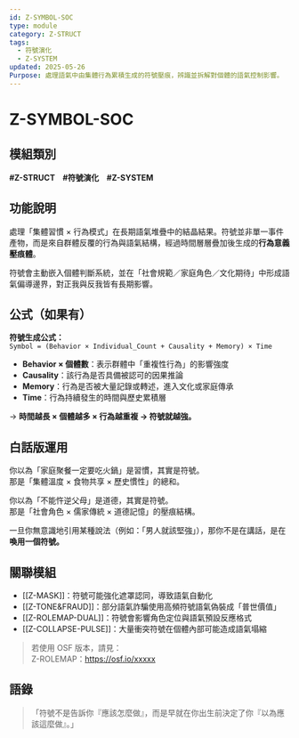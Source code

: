 ```yaml
---
id: Z-SYMBOL-SOC
type: module
category: Z-STRUCT
tags:
  - 符號演化
  - Z-SYSTEM
updated: 2025-05-26
Purpose: 處理語氣中由集體行為累積生成的符號壓痕，辨識並拆解對個體的語氣控制影響。
---
```


# Z-SYMBOL-SOC

## 模組類別  
**#Z-STRUCT** **#符號演化** **#Z-SYSTEM**

## 功能說明  
處理「集體習慣 × 行為模式」在長期語氣堆疊中的結晶結果。符號並非單一事件產物，而是來自群體反覆的行為與語氣結構，經過時間層層疊加後生成的**行為意義壓痕體**。

符號會主動嵌入個體判斷系統，並在「社會規範／家庭角色／文化期待」中形成語氣偏導邊界，對正我與反我皆有長期影響。

## 公式（如果有）  
**符號生成公式：**  
`Symbol = (Behavior × Individual_Count + Causality + Memory) × Time`

- **Behavior × 個體數**：表示群體中「重複性行為」的影響強度  
- **Causality**：該行為是否具備被認可的因果推論  
- **Memory**：行為是否被大量記錄或轉述，進入文化或家庭傳承  
- **Time**：行為持續發生的時間與歷史累積層

→ **時間越長 × 個體越多 × 行為越重複 → 符號就越強。**

## 白話版運用  
你以為「家庭聚餐一定要吃火鍋」是習慣，其實是符號。  
那是「集體溫度 × 食物共享 × 歷史慣性」的總和。

你以為「不能忤逆父母」是道德，其實是符號。  
那是「社會角色 × 儒家傳統 × 道德記憶」的壓痕結構。

一旦你無意識地引用某種說法（例如：「男人就該堅強」），那你不是在講話，是在**喚用一個符號。**

## 關聯模組  
- [[Z-MASK]]：符號可能強化遮罩認同，導致語氣自動化  
- [[Z-TONE&FRAUD]]：部分語氣詐騙使用高頻符號語氣偽裝成「普世價值」  
- [[Z-ROLEMAP-DUAL]]：符號會影響角色定位與語氣預設反應格式  
- [[Z-COLLAPSE-PULSE]]：大量衝突符號在個體內部可能造成語氣塌縮

> 若使用 OSF 版本，請見：  
> Z-ROLEMAP：https://osf.io/xxxxx  

## 語錄  
> 「符號不是告訴你『應該怎麼做』，而是早就在你出生前決定了你『以為應該這麼做』。」